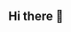 ## Hi there 👋

<!--

🙋‍♀️ This organization is formed by thesis students on the topic of Hide and Seek Games as a resource and to further collabóration
🌈 Contribution guidelines - WIP
👩‍💻 Useful resources - [Official page](https://uni-tuebingen.de/en/fakultaeten/mathematisch-naturwissenschaftliche-fakultaet/fachbereiche/informatik/lehrstuehle/decision-making/teaching/theses-topics/)
🍿 Fun facts -
🧙 
-->
